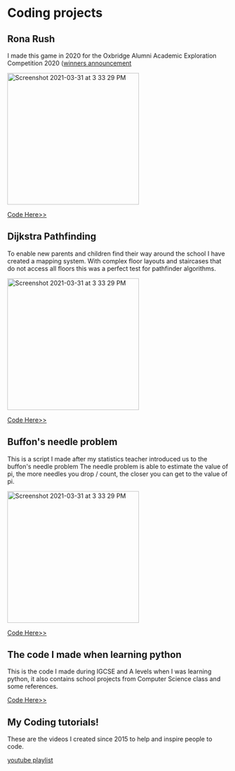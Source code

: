 # Coding projects

## Rona Rush

I made this game in 2020 for the Oxbridge Alumni Academic Exploration Competition 2020 ([winners announcement](https://www.oxbridgemalaysia.org/wp-content/uploads/2020/08/Academic-Exploration-Competition-Results-Announcement.docx-1.pdf)

<img width="300" alt="Screenshot 2021-03-31 at 3 33 29 PM" src="https://user-images.githubusercontent.com/20654098/128592722-97ad152f-31ed-4ea4-a983-073df698bd1c.PNG">

[Code Here>>](https://github.com/ma-xiii/RonaRush)

## Dijkstra Pathfinding
To enable new parents and children find their way around the school I have created a mapping system. With complex floor layouts and staircases that do not access all floors this was a perfect test for pathfinder algorithms.

<img width="300" alt="Screenshot 2021-03-31 at 3 33 29 PM" src="https://user-images.githubusercontent.com/20654098/128593045-13508eba-43bd-4cf9-a6a2-4c503ad31c94.PNG">

[Code Here>>](https://github.com/ma-xiii/Dijkstra-school-pathfinding)

## Buffon's needle problem
This is a script I made after my statistics teacher introduced us to the buffon's needle problem The needle problem is able to estimate the value of pi, the more needles you drop / count, the closer you can get to the value of pi.

<img width="300" alt="Screenshot 2021-03-31 at 3 33 29 PM" src="https://user-images.githubusercontent.com/20654098/113111185-7db98200-923a-11eb-8e02-7385c651eab4.png">

[Code Here>>](https://github.com/ma-xiii/buffon-s-needles)

## The code I made when learning python
This is the code I made during IGCSE and A levels when I was learning python, it also contains school projects from Computer Science class and some references.

[Code Here>>](https://github.com/ma-xiii/Learning-python)

## My Coding tutorials!
These are the videos I created since 2015 to help and inspire people to code.

[youtube playlist](https://www.youtube.com/playlist?list=PL4mY2OcMYfdSGHWNRvVk16QaDkuT3Kuuq)
